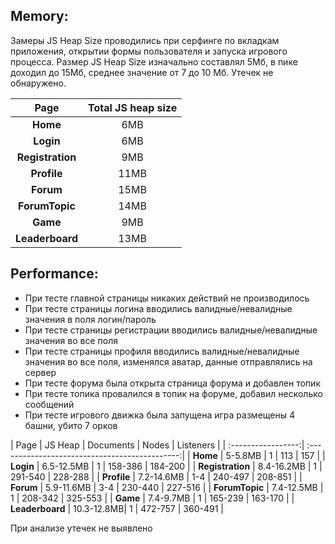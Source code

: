 ## Memory:
Замеры JS Heap Size проводились при серфинге по вкладкам приложения, открытии формы пользователя и запуска игрового процесса. Размер JS Heap Size изначально составлял 5Мб, в пике доходил до 15Мб, среднее значение от 7 до 10 Мб. Утечек не обнаружено.

|        Page        | Total JS heap size                  |
| :-----------------:| :----------------------------------:|
|      **Home**      |               6MB                   |
|     **Login**      |               6MB                   |
|  **Registration**  |               9MB                   |
|    **Profile**     |               11MB                  |
|     **Forum**      |               15MB                  |
|   **ForumTopic**   |               14MB                  |
|     **Game**       |               9MB                   |
|  **Leaderboard**   |               13MB                  |


## Performance:
- При тесте главной страницы никаких действий не производилось
- При тесте страницы логина вводились валидные/невалидные значения в поля логин/пароль
- При тесте страницы регистрации вводились валидные/невалидные значения во все поля
- При тесте страницы профиля вводились валидные/невалидные значения во все поля, изменялся аватар, данные отправлялись на сервер
- При тесте форума была открыта страница форума и добавлен топик
- При тесте топика провалился в топик на форуме, добавил несколько сообщений
- При тесте игрового движка была запущена игра размещены 4 башни, убито 7 орков

|        Page        |  JS Heap   | Documents | Nodes   | Listeners   |
| :-----------------:| :---------------------------------------------:|
|      **Home**      |  5-5.8MB   |     1     | 113     | 157         |
|     **Login**      | 6.5-12.5MB |     1     | 158-386 | 184-200     |
|  **Registration**  | 8.4-16.2MB |     1     | 291-540 | 228-288     |
|    **Profile**     | 7.2-14.6MB |     1-4   | 240-497 | 208-851     |
|     **Forum**      | 5.9-11.6MB |     3-4   | 230-440 | 227-516     |
|   **ForumTopic**   | 7.4-12.5MB |     1     | 208-342 | 325-553     |
|     **Game**       | 7.4-9.7MB  |     1     | 165-239 | 163-170     |
|  **Leaderboard**   | 10.3-12.8MB|     1     | 472-757 | 360-491     |

При анализе утечек не выявлено

